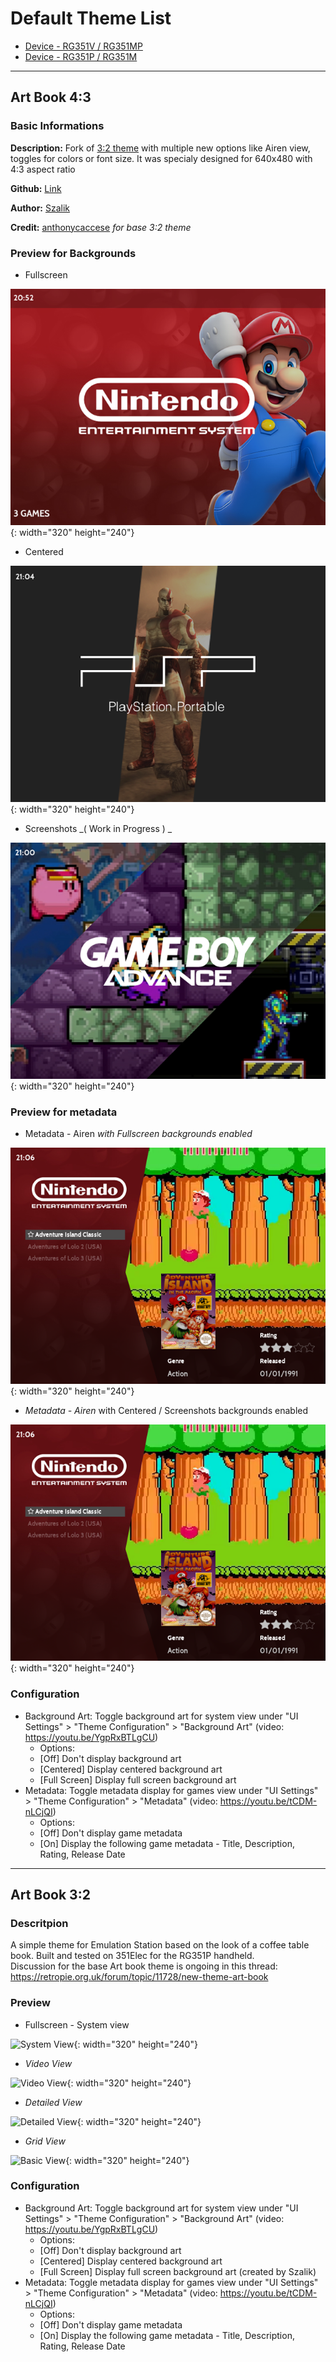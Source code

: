 # Default Theme List

- [Device - RG351V / RG351MP](#art-book-43)
- [Device - RG351P / RG351M](#art-book-32)

***

## Art Book 4:3

### Basic Informations

**Description:** Fork of [3:2 theme](#art-book-32) with multiple new options like Airen view, toggles for colors or font size. 
It was specialy designed for 640x480 with 4:3 aspect ratio

**Github:** [Link](https://github.com/szalik-rg351/es-theme-art-book-4-3) 

**Author:** [Szalik](https://github.com/szalik-rg351) 

**Credit:** [anthonycaccese](https://github.com/anthonycaccese)  _for base 3:2 theme_

### Preview for Backgrounds

* Fullscreen

![4:3 Fullscreen](images/themes/43fullscreen.png){: width="320" height="240"}

* Centered

![4:3 Centered](images/themes/43centered.png){: width="320" height="240"}

* Screenshots _( Work in Progress ) _

![4:3 Screenshots](images/themes/43screenshots.png){: width="320" height="240"}

### Preview for metadata

* Metadata - Airen _with Fullscreen backgrounds enabled_

![4:3 Metadata Airen](images/themes/43airenview.png){: width="320" height="240"}

* _Metadata - Airen_ with Centered / Screenshots backgrounds enabled

![4:3 Metadata Airen](images/themes/43airenview.png){: width="320" height="240"}

### Configuration
- Background Art: Toggle background art for system view under "UI Settings" > "Theme Configuration" > "Background Art" (video: https://youtu.be/YgpRxBTLgCU)
  - Options:
  - [Off] Don't display background art
  - [Centered] Display centered background art
  - [Full Screen] Display full screen background art
- Metadata: Toggle metadata display for games view under "UI Settings" > "Theme Configuration" > "Metadata" (video: https://youtu.be/tCDM-nLCjQI)
  - Options:
  - [Off] Don't display game metadata
  - [On] Display the following game metadata - Title, Description, Rating, Release Date

***

## Art Book 3:2

### Descritpion
A simple theme for Emulation Station based on the look of a coffee table book.  Built and tested on 351Elec for the RG351P handheld.  
Discussion for the base Art book theme is ongoing in this thread: https://retropie.org.uk/forum/topic/11728/new-theme-art-book

### Preview

* Fullscreen - System view

![System View](https://i.imgur.com/1RGfbBP.png){: width="320" height="240"}

* *Video View*

![Video View](https://i.imgur.com/21yeUMy.png){: width="320" height="240"} 

* *Detailed View*

![Detailed View](https://i.imgur.com/QauSTJf.png){: width="320" height="240"}

* *Grid View*

![Basic View](https://i.imgur.com/FbU32kX.png){: width="320" height="240"} 

### Configuration
- Background Art: Toggle background art for system view under "UI Settings" > "Theme Configuration" > "Background Art" (video: https://youtu.be/YgpRxBTLgCU)
  - Options:
  - [Off] Don't display background art
  - [Centered] Display centered background art
  - [Full Screen] Display full screen background art (created by Szalik)
- Metadata: Toggle metadata display for games view under "UI Settings" > "Theme Configuration" > "Metadata" (video: https://youtu.be/tCDM-nLCjQI)
  - Options:
  - [Off] Don't display game metadata
  - [On] Display the following game metadata - Title, Description, Rating, Release Date
